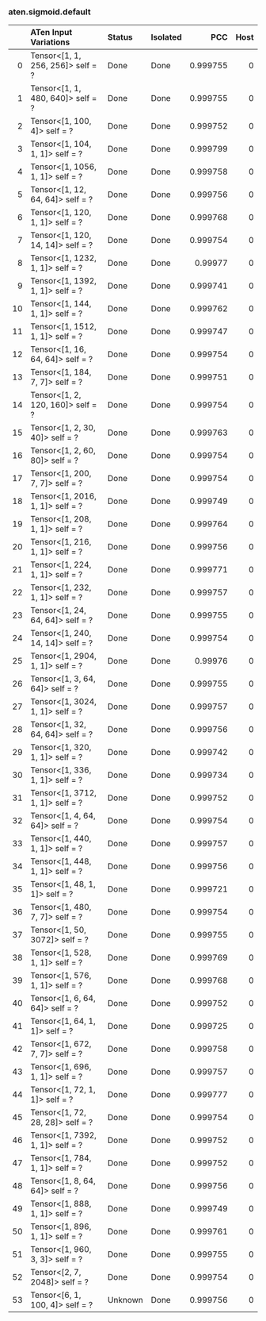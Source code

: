 ### aten.sigmoid.default
|    | ATen Input Variations             | Status   | Isolated   |      PCC |   Host |
|---:|:----------------------------------|:---------|:-----------|---------:|-------:|
|  0 | Tensor<[1, 1, 256, 256]> self = ? | Done     | Done       | 0.999755 |      0 |
|  1 | Tensor<[1, 1, 480, 640]> self = ? | Done     | Done       | 0.999755 |      0 |
|  2 | Tensor<[1, 100, 4]> self = ?      | Done     | Done       | 0.999752 |      0 |
|  3 | Tensor<[1, 104, 1, 1]> self = ?   | Done     | Done       | 0.999799 |      0 |
|  4 | Tensor<[1, 1056, 1, 1]> self = ?  | Done     | Done       | 0.999758 |      0 |
|  5 | Tensor<[1, 12, 64, 64]> self = ?  | Done     | Done       | 0.999756 |      0 |
|  6 | Tensor<[1, 120, 1, 1]> self = ?   | Done     | Done       | 0.999768 |      0 |
|  7 | Tensor<[1, 120, 14, 14]> self = ? | Done     | Done       | 0.999754 |      0 |
|  8 | Tensor<[1, 1232, 1, 1]> self = ?  | Done     | Done       | 0.99977  |      0 |
|  9 | Tensor<[1, 1392, 1, 1]> self = ?  | Done     | Done       | 0.999741 |      0 |
| 10 | Tensor<[1, 144, 1, 1]> self = ?   | Done     | Done       | 0.999762 |      0 |
| 11 | Tensor<[1, 1512, 1, 1]> self = ?  | Done     | Done       | 0.999747 |      0 |
| 12 | Tensor<[1, 16, 64, 64]> self = ?  | Done     | Done       | 0.999754 |      0 |
| 13 | Tensor<[1, 184, 7, 7]> self = ?   | Done     | Done       | 0.999751 |      0 |
| 14 | Tensor<[1, 2, 120, 160]> self = ? | Done     | Done       | 0.999754 |      0 |
| 15 | Tensor<[1, 2, 30, 40]> self = ?   | Done     | Done       | 0.999763 |      0 |
| 16 | Tensor<[1, 2, 60, 80]> self = ?   | Done     | Done       | 0.999754 |      0 |
| 17 | Tensor<[1, 200, 7, 7]> self = ?   | Done     | Done       | 0.999754 |      0 |
| 18 | Tensor<[1, 2016, 1, 1]> self = ?  | Done     | Done       | 0.999749 |      0 |
| 19 | Tensor<[1, 208, 1, 1]> self = ?   | Done     | Done       | 0.999764 |      0 |
| 20 | Tensor<[1, 216, 1, 1]> self = ?   | Done     | Done       | 0.999756 |      0 |
| 21 | Tensor<[1, 224, 1, 1]> self = ?   | Done     | Done       | 0.999771 |      0 |
| 22 | Tensor<[1, 232, 1, 1]> self = ?   | Done     | Done       | 0.999757 |      0 |
| 23 | Tensor<[1, 24, 64, 64]> self = ?  | Done     | Done       | 0.999755 |      0 |
| 24 | Tensor<[1, 240, 14, 14]> self = ? | Done     | Done       | 0.999754 |      0 |
| 25 | Tensor<[1, 2904, 1, 1]> self = ?  | Done     | Done       | 0.99976  |      0 |
| 26 | Tensor<[1, 3, 64, 64]> self = ?   | Done     | Done       | 0.999755 |      0 |
| 27 | Tensor<[1, 3024, 1, 1]> self = ?  | Done     | Done       | 0.999757 |      0 |
| 28 | Tensor<[1, 32, 64, 64]> self = ?  | Done     | Done       | 0.999756 |      0 |
| 29 | Tensor<[1, 320, 1, 1]> self = ?   | Done     | Done       | 0.999742 |      0 |
| 30 | Tensor<[1, 336, 1, 1]> self = ?   | Done     | Done       | 0.999734 |      0 |
| 31 | Tensor<[1, 3712, 1, 1]> self = ?  | Done     | Done       | 0.999752 |      0 |
| 32 | Tensor<[1, 4, 64, 64]> self = ?   | Done     | Done       | 0.999754 |      0 |
| 33 | Tensor<[1, 440, 1, 1]> self = ?   | Done     | Done       | 0.999757 |      0 |
| 34 | Tensor<[1, 448, 1, 1]> self = ?   | Done     | Done       | 0.999756 |      0 |
| 35 | Tensor<[1, 48, 1, 1]> self = ?    | Done     | Done       | 0.999721 |      0 |
| 36 | Tensor<[1, 480, 7, 7]> self = ?   | Done     | Done       | 0.999754 |      0 |
| 37 | Tensor<[1, 50, 3072]> self = ?    | Done     | Done       | 0.999755 |      0 |
| 38 | Tensor<[1, 528, 1, 1]> self = ?   | Done     | Done       | 0.999769 |      0 |
| 39 | Tensor<[1, 576, 1, 1]> self = ?   | Done     | Done       | 0.999768 |      0 |
| 40 | Tensor<[1, 6, 64, 64]> self = ?   | Done     | Done       | 0.999752 |      0 |
| 41 | Tensor<[1, 64, 1, 1]> self = ?    | Done     | Done       | 0.999725 |      0 |
| 42 | Tensor<[1, 672, 7, 7]> self = ?   | Done     | Done       | 0.999758 |      0 |
| 43 | Tensor<[1, 696, 1, 1]> self = ?   | Done     | Done       | 0.999757 |      0 |
| 44 | Tensor<[1, 72, 1, 1]> self = ?    | Done     | Done       | 0.999777 |      0 |
| 45 | Tensor<[1, 72, 28, 28]> self = ?  | Done     | Done       | 0.999754 |      0 |
| 46 | Tensor<[1, 7392, 1, 1]> self = ?  | Done     | Done       | 0.999752 |      0 |
| 47 | Tensor<[1, 784, 1, 1]> self = ?   | Done     | Done       | 0.999752 |      0 |
| 48 | Tensor<[1, 8, 64, 64]> self = ?   | Done     | Done       | 0.999756 |      0 |
| 49 | Tensor<[1, 888, 1, 1]> self = ?   | Done     | Done       | 0.999749 |      0 |
| 50 | Tensor<[1, 896, 1, 1]> self = ?   | Done     | Done       | 0.999761 |      0 |
| 51 | Tensor<[1, 960, 3, 3]> self = ?   | Done     | Done       | 0.999755 |      0 |
| 52 | Tensor<[2, 7, 2048]> self = ?     | Done     | Done       | 0.999754 |      0 |
| 53 | Tensor<[6, 1, 100, 4]> self = ?   | Unknown  | Done       | 0.999756 |      0 |

